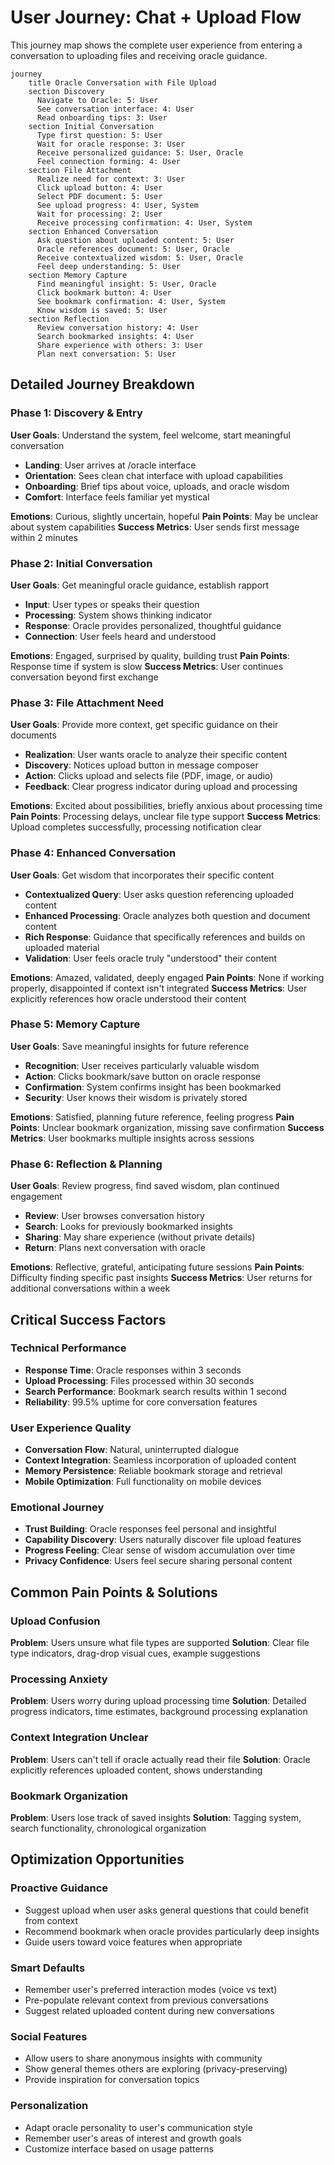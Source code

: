 # User Journey: Chat + Upload Flow

This journey map shows the complete user experience from entering a conversation to uploading files and receiving oracle guidance.

```mermaid
journey
    title Oracle Conversation with File Upload
    section Discovery
      Navigate to Oracle: 5: User
      See conversation interface: 4: User
      Read onboarding tips: 3: User
    section Initial Conversation
      Type first question: 5: User
      Wait for oracle response: 3: User
      Receive personalized guidance: 5: User, Oracle
      Feel connection forming: 4: User
    section File Attachment
      Realize need for context: 3: User
      Click upload button: 4: User
      Select PDF document: 5: User
      See upload progress: 4: User, System
      Wait for processing: 2: User
      Receive processing confirmation: 4: User, System
    section Enhanced Conversation
      Ask question about uploaded content: 5: User
      Oracle references document: 5: User, Oracle
      Receive contextualized wisdom: 5: User, Oracle
      Feel deep understanding: 5: User
    section Memory Capture
      Find meaningful insight: 5: User, Oracle
      Click bookmark button: 4: User
      See bookmark confirmation: 4: User, System
      Know wisdom is saved: 5: User
    section Reflection
      Review conversation history: 4: User
      Search bookmarked insights: 4: User
      Share experience with others: 3: User
      Plan next conversation: 5: User
```

## Detailed Journey Breakdown

### Phase 1: Discovery & Entry
**User Goals**: Understand the system, feel welcome, start meaningful conversation

- **Landing**: User arrives at /oracle interface
- **Orientation**: Sees clean chat interface with upload capabilities
- **Onboarding**: Brief tips about voice, uploads, and oracle wisdom
- **Comfort**: Interface feels familiar yet mystical

**Emotions**: Curious, slightly uncertain, hopeful
**Pain Points**: May be unclear about system capabilities
**Success Metrics**: User sends first message within 2 minutes

### Phase 2: Initial Conversation
**User Goals**: Get meaningful oracle guidance, establish rapport

- **Input**: User types or speaks their question
- **Processing**: System shows thinking indicator
- **Response**: Oracle provides personalized, thoughtful guidance
- **Connection**: User feels heard and understood

**Emotions**: Engaged, surprised by quality, building trust
**Pain Points**: Response time if system is slow
**Success Metrics**: User continues conversation beyond first exchange

### Phase 3: File Attachment Need
**User Goals**: Provide more context, get specific guidance on their documents

- **Realization**: User wants oracle to analyze their specific content
- **Discovery**: Notices upload button in message composer
- **Action**: Clicks upload and selects file (PDF, image, or audio)
- **Feedback**: Clear progress indicator during upload and processing

**Emotions**: Excited about possibilities, briefly anxious about processing time
**Pain Points**: Processing delays, unclear file type support
**Success Metrics**: Upload completes successfully, processing notification clear

### Phase 4: Enhanced Conversation
**User Goals**: Get wisdom that incorporates their specific content

- **Contextualized Query**: User asks question referencing uploaded content
- **Enhanced Processing**: Oracle analyzes both question and document content
- **Rich Response**: Guidance that specifically references and builds on uploaded material
- **Validation**: User feels oracle truly "understood" their content

**Emotions**: Amazed, validated, deeply engaged
**Pain Points**: None if working properly, disappointed if context isn't integrated
**Success Metrics**: User explicitly references how oracle understood their content

### Phase 5: Memory Capture
**User Goals**: Save meaningful insights for future reference

- **Recognition**: User receives particularly valuable wisdom
- **Action**: Clicks bookmark/save button on oracle response
- **Confirmation**: System confirms insight has been bookmarked
- **Security**: User knows their wisdom is privately stored

**Emotions**: Satisfied, planning future reference, feeling progress
**Pain Points**: Unclear bookmark organization, missing save confirmation
**Success Metrics**: User bookmarks multiple insights across sessions

### Phase 6: Reflection & Planning
**User Goals**: Review progress, find saved wisdom, plan continued engagement

- **Review**: User browses conversation history
- **Search**: Looks for previously bookmarked insights
- **Sharing**: May share experience (without private details)
- **Return**: Plans next conversation with oracle

**Emotions**: Reflective, grateful, anticipating future sessions
**Pain Points**: Difficulty finding specific past insights
**Success Metrics**: User returns for additional conversations within a week

## Critical Success Factors

### Technical Performance
- **Response Time**: Oracle responses within 3 seconds
- **Upload Processing**: Files processed within 30 seconds
- **Search Performance**: Bookmark search results within 1 second
- **Reliability**: 99.5% uptime for core conversation features

### User Experience Quality
- **Conversation Flow**: Natural, uninterrupted dialogue
- **Context Integration**: Seamless incorporation of uploaded content
- **Memory Persistence**: Reliable bookmark storage and retrieval
- **Mobile Optimization**: Full functionality on mobile devices

### Emotional Journey
- **Trust Building**: Oracle responses feel personal and insightful
- **Capability Discovery**: Users naturally discover file upload features
- **Progress Feeling**: Clear sense of wisdom accumulation over time
- **Privacy Confidence**: Users feel secure sharing personal content

## Common Pain Points & Solutions

### Upload Confusion
**Problem**: Users unsure what file types are supported
**Solution**: Clear file type indicators, drag-drop visual cues, example suggestions

### Processing Anxiety
**Problem**: Users worry during upload processing time
**Solution**: Detailed progress indicators, time estimates, background processing explanation

### Context Integration Unclear
**Problem**: Users can't tell if oracle actually read their file
**Solution**: Oracle explicitly references uploaded content, shows understanding

### Bookmark Organization
**Problem**: Users lose track of saved insights
**Solution**: Tagging system, search functionality, chronological organization

## Optimization Opportunities

### Proactive Guidance
- Suggest upload when user asks general questions that could benefit from context
- Recommend bookmark when oracle provides particularly deep insights
- Guide users toward voice features when appropriate

### Smart Defaults
- Remember user's preferred interaction modes (voice vs text)
- Pre-populate relevant context from previous conversations
- Suggest related uploaded content during new conversations

### Social Features
- Allow users to share anonymous insights with community
- Show general themes others are exploring (privacy-preserving)
- Provide inspiration for conversation topics

### Personalization
- Adapt oracle personality to user's communication style
- Remember user's areas of interest and growth goals
- Customize interface based on usage patterns